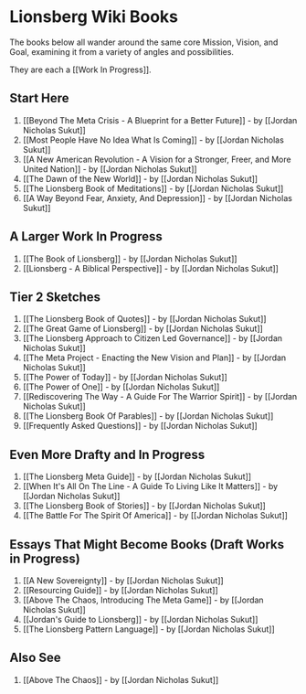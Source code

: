 # Lionsberg Wiki Books 

The books below all wander around the same core Mission, Vision, and Goal, examining it from a variety of angles and possibilities. 

They are each a [[Work In Progress]]. 
## Start Here 

1. [[Beyond The Meta Crisis - A Blueprint for a Better Future]] - by [[Jordan Nicholas Sukut]]    
2. [[Most People Have No Idea What Is Coming]] - by [[Jordan Nicholas Sukut]]   
3. [[A New American Revolution - A Vision for a Stronger, Freer, and More United Nation]] - by [[Jordan Nicholas Sukut]]   
4. [[The Dawn of the New World]] - by [[Jordan Nicholas Sukut]]   
5. [[The Lionsberg Book of Meditations]] - by [[Jordan Nicholas Sukut]]   
6. [[A Way Beyond Fear, Anxiety, And Depression]]  - by [[Jordan Nicholas Sukut]] 

## A Larger Work In Progress
1. [[The Book of Lionsberg]] -  by [[Jordan Nicholas Sukut]]  
2. [[Lionsberg - A Biblical Perspective]] - by [[Jordan Nicholas Sukut]]  

## Tier 2 Sketches 

1. [[The Lionsberg Book of Quotes]] - by [[Jordan Nicholas Sukut]]  
2. [[The Great Game of Lionsberg]] - by [[Jordan Nicholas Sukut]]  
3. [[The Lionsberg Approach to Citizen Led Governance]] - by [[Jordan Nicholas Sukut]]  
4. [[The Meta Project - Enacting the New Vision and Plan]] - by [[Jordan Nicholas Sukut]]   
5. [[The Power of Today]]  - by [[Jordan Nicholas Sukut]]   
6. [[The Power of One]] - by [[Jordan Nicholas Sukut]]  
7. [[Rediscovering The Way - A Guide For The Warrior Spirit]]  - by [[Jordan Nicholas Sukut]]   
8.  [[The Lionsberg Book Of Parables]] - by [[Jordan Nicholas Sukut]]  
9. [[Frequently Asked Questions]] - by [[Jordan Nicholas Sukut]]  

## Even More Drafty and In Progress  

1. [[The Lionsberg Meta Guide]] - by [[Jordan Nicholas Sukut]]  
2. [[When It's All On The Line - A Guide To Living Like It Matters]] - by [[Jordan Nicholas Sukut]]  
3. [[The Lionsberg Book of Stories]] - by [[Jordan Nicholas Sukut]]  
4. [[The Battle For The Spirit Of America]] - by [[Jordan Nicholas Sukut]]  

## Essays That Might Become Books (Draft Works in Progress)
1. [[A New Sovereignty]] - by [[Jordan Nicholas Sukut]]  
2. [[Resourcing Guide]] - by [[Jordan Nicholas Sukut]]  
3. [[Above The Chaos, Introducing The Meta Game]] - by [[Jordan Nicholas Sukut]]  
4. [[Jordan's Guide to Lionsberg]] - by [[Jordan Nicholas Sukut]]  
5. [[The Lionsberg Pattern Language]] - by [[Jordan Nicholas Sukut]]  

## Also See
1. [[Above The Chaos]] - by [[Jordan Nicholas Sukut]]  

